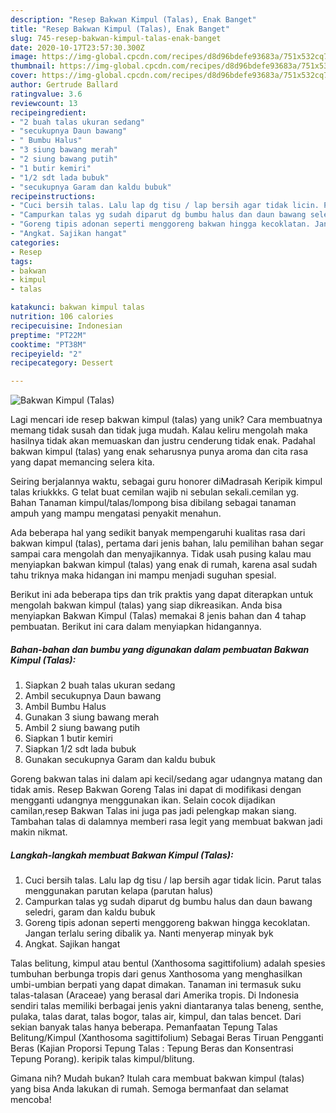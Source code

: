 ```yaml
---
description: "Resep Bakwan Kimpul (Talas), Enak Banget"
title: "Resep Bakwan Kimpul (Talas), Enak Banget"
slug: 745-resep-bakwan-kimpul-talas-enak-banget
date: 2020-10-17T23:57:30.300Z
image: https://img-global.cpcdn.com/recipes/d8d96bdefe93683a/751x532cq70/bakwan-kimpul-talas-foto-resep-utama.jpg
thumbnail: https://img-global.cpcdn.com/recipes/d8d96bdefe93683a/751x532cq70/bakwan-kimpul-talas-foto-resep-utama.jpg
cover: https://img-global.cpcdn.com/recipes/d8d96bdefe93683a/751x532cq70/bakwan-kimpul-talas-foto-resep-utama.jpg
author: Gertrude Ballard
ratingvalue: 3.6
reviewcount: 13
recipeingredient:
- "2 buah talas ukuran sedang"
- "secukupnya Daun bawang"
- " Bumbu Halus"
- "3 siung bawang merah"
- "2 siung bawang putih"
- "1 butir kemiri"
- "1/2 sdt lada bubuk"
- "secukupnya Garam dan kaldu bubuk"
recipeinstructions:
- "Cuci bersih talas. Lalu lap dg tisu / lap bersih agar tidak licin. Parut talas menggunakan parutan kelapa (parutan halus)"
- "Campurkan talas yg sudah diparut dg bumbu halus dan daun bawang seledri, garam dan kaldu bubuk"
- "Goreng tipis adonan seperti menggoreng bakwan hingga kecoklatan. Jangan terlalu sering dibalik ya. Nanti menyerap minyak byk"
- "Angkat. Sajikan hangat"
categories:
- Resep
tags:
- bakwan
- kimpul
- talas

katakunci: bakwan kimpul talas 
nutrition: 106 calories
recipecuisine: Indonesian
preptime: "PT22M"
cooktime: "PT38M"
recipeyield: "2"
recipecategory: Dessert

---
```



![Bakwan Kimpul (Talas)](https://img-global.cpcdn.com/recipes/d8d96bdefe93683a/751x532cq70/bakwan-kimpul-talas-foto-resep-utama.jpg)

Lagi mencari ide resep bakwan kimpul (talas) yang unik? Cara membuatnya memang tidak susah dan tidak juga mudah. Kalau keliru mengolah maka hasilnya tidak akan memuaskan dan justru cenderung tidak enak. Padahal bakwan kimpul (talas) yang enak seharusnya punya aroma dan cita rasa yang dapat memancing selera kita.

Seiring berjalannya waktu, sebagai guru honorer diMadrasah Keripik kimpul talas kriukkks. G telat buat cemilan wajib ni sebulan sekali.cemilan yg. Bahan Tanaman kimpul/talas/lompong bisa dibilang sebagai tanaman ampuh yang mampu mengatasi penyakit menahun.

Ada beberapa hal yang sedikit banyak mempengaruhi kualitas rasa dari bakwan kimpul (talas), pertama dari jenis bahan, lalu pemilihan bahan segar sampai cara mengolah dan menyajikannya. Tidak usah pusing kalau mau menyiapkan bakwan kimpul (talas) yang enak di rumah, karena asal sudah tahu triknya maka hidangan ini mampu menjadi suguhan spesial.


Berikut ini ada beberapa tips dan trik praktis yang dapat diterapkan untuk mengolah bakwan kimpul (talas) yang siap dikreasikan. Anda bisa menyiapkan Bakwan Kimpul (Talas) memakai 8 jenis bahan dan 4 tahap pembuatan. Berikut ini cara dalam menyiapkan hidangannya.

<!--inarticleads1-->

##### Bahan-bahan dan bumbu yang digunakan dalam pembuatan Bakwan Kimpul (Talas):

1. Siapkan 2 buah talas ukuran sedang
1. Ambil secukupnya Daun bawang
1. Ambil  Bumbu Halus
1. Gunakan 3 siung bawang merah
1. Ambil 2 siung bawang putih
1. Siapkan 1 butir kemiri
1. Siapkan 1/2 sdt lada bubuk
1. Gunakan secukupnya Garam dan kaldu bubuk


Goreng bakwan talas ini dalam api kecil/sedang agar udangnya matang dan tidak amis. Resep Bakwan Goreng Talas ini dapat di modifikasi dengan mengganti udangnya menggunakan ikan. Selain cocok dijadikan camilan,resep Bakwan Talas ini juga pas jadi pelengkap makan siang. Tambahan talas di dalamnya memberi rasa legit yang membuat bakwan jadi makin nikmat. 

<!--inarticleads2-->

##### Langkah-langkah membuat Bakwan Kimpul (Talas):

1. Cuci bersih talas. Lalu lap dg tisu / lap bersih agar tidak licin. Parut talas menggunakan parutan kelapa (parutan halus)
1. Campurkan talas yg sudah diparut dg bumbu halus dan daun bawang seledri, garam dan kaldu bubuk
1. Goreng tipis adonan seperti menggoreng bakwan hingga kecoklatan. Jangan terlalu sering dibalik ya. Nanti menyerap minyak byk
1. Angkat. Sajikan hangat


Talas belitung, kimpul atau bentul (Xanthosoma sagittifolium) adalah spesies tumbuhan berbunga tropis dari genus Xanthosoma yang menghasilkan umbi-umbian berpati yang dapat dimakan. Tanaman ini termasuk suku talas-talasan (Araceae) yang berasal dari Amerika tropis. Di Indonesia sendiri talas memiliki berbagai jenis yakni diantaranya talas beneng, senthe, pulaka, talas darat, talas bogor, talas air, kimpul, dan talas bencet. Dari sekian banyak talas hanya beberapa. Pemanfaatan Tepung Talas Belitung/Kimpul (Xanthosoma sagittifolium) Sebagai Beras Tiruan Pengganti Beras (Kajian Proporsi Tepung Talas : Tepung Beras dan Konsentrasi Tepung Porang). keripik talas kimpul/blitung. 

Gimana nih? Mudah bukan? Itulah cara membuat bakwan kimpul (talas) yang bisa Anda lakukan di rumah. Semoga bermanfaat dan selamat mencoba!
